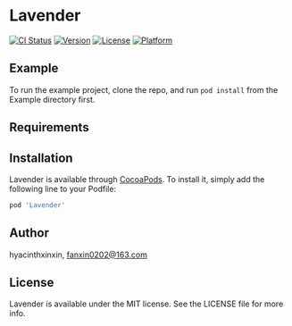 # Lavender

[![CI Status](https://img.shields.io/travis/hyacinthxinxin/Lavender.svg?style=flat)](https://travis-ci.org/hyacinthxinxin/Lavender)
[![Version](https://img.shields.io/cocoapods/v/Lavender.svg?style=flat)](https://cocoapods.org/pods/Lavender)
[![License](https://img.shields.io/cocoapods/l/Lavender.svg?style=flat)](https://cocoapods.org/pods/Lavender)
[![Platform](https://img.shields.io/cocoapods/p/Lavender.svg?style=flat)](https://cocoapods.org/pods/Lavender)

## Example

To run the example project, clone the repo, and run `pod install` from the Example directory first.

## Requirements

## Installation

Lavender is available through [CocoaPods](https://cocoapods.org). To install
it, simply add the following line to your Podfile:

```ruby
pod 'Lavender'
```

## Author

hyacinthxinxin, fanxin0202@163.com

## License

Lavender is available under the MIT license. See the LICENSE file for more info.
